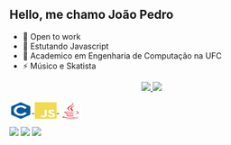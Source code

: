 ## Hello, me chamo João Pedro  

- 🔭 Open to work
- 🌱 Estutando Javascript 
- 🤖 Academico em Engenharia de Computação na UFC
- ⚡ Músico e Skatista

<div align="center">
  <a href="https://github.com/Jp-eng2020">
  <img height="180em" src="https://github-readme-stats.vercel.app/api?username=Jp-eng2020&show_icons=true&theme=dark&include_all_commits=true&count_private=true"/>
  <img height="180em" src="https://github-readme-stats.vercel.app/api/top-langs/?username=Jp-eng2020&layout=compact&langs_count=7&theme=dark"/>
</div>
  
  
  <div style="display: inline_block"><br>
  <img align="center" alt="JP-C" height="30" width="40" src="https://raw.githubusercontent.com/devicons/devicon/master/icons/c/c-plain.svg">
  <img align="center" alt="JP-Js" height="30" width="40" src="https://raw.githubusercontent.com/devicons/devicon/master/icons/javascript/javascript-plain.svg">
  <img align="center" alt="JP-Java" height="30" width="40" src="https://raw.githubusercontent.com/devicons/devicon/master/icons/java/java-plain.svg">
</div>
  <div>
   
  <a href="https://instagram.com/_joaopedo_" target="_blank"><img src="https://img.shields.io/badge/-Instagram-%23E4405F?style=for-the-badge&logo=instagram&logoColor=white" target="_blank"></a>
  <a href = "email:joao.pedroinfo2019@gmail.com"><img src="https://img.shields.io/badge/-Gmail-%23333?style=for-the-badge&logo=gmail&logoColor=white" target="_blank"></a>
  <a href="www.linkedin.com/in/joaopedrofern" target="_blank"><img src="https://img.shields.io/badge/-LinkedIn-%230077B5?style=for-the-badge&logo=linkedin&logoColor=white" target="_blank"></a>
  </div>



